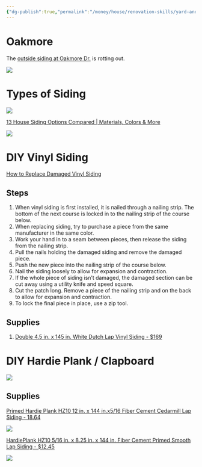 ```yaml
---
{"dg-publish":true,"permalink":"/money/house/renovation-skills/yard-and-outside/outside-siding/","tags":["oakmore"],"created":"Jun 03, 2023, 4:21 PM"}
---
```



# Oakmore

The [outside siding at Oakmore Dr.](https://photos.google.com/share/AF1QipP4FoH7k1BFiC72ZbeET5wZrM_KLbxgea7MyXqawah7Ng65-BXAc-TCBHZfo7tzEw/photo/AF1QipMTf3W4HIuRd3jXbstJNVkLsYZ7eRNkJRcTmaxi?key=V0VqVzg5S2N5aklwSDJvSGd3S3hLNmtWQWpGTnhB) is rotting out.

![](https://i.imgur.com/ow6qAYj.png)

# Types of Siding

![](https://pisgahroofingandrestoration.com/wp-content/uploads/2021/07/fc5a69c6c98b84e441b3933610339aa1.png)

[13 House Siding Options Compared | Materials, Colors & More](https://northfaceconstruction.com/blog/house-siding-options-compared/)

![](https://northfaceconstruction.com/wp-content/uploads/2020/11/AdobeStock_168726526-scaled.jpeg)

# DIY Vinyl Siding

[How to Replace Damaged Vinyl Siding](https://www.youtube.com/watch?v=bz9JoJGWvI4)

## Steps

1. When vinyl siding is first installed, it is nailed through a nailing strip. The bottom of the next course is locked in to the nailing strip of the course below.
2. When replacing siding, try to purchase a piece from the same manufacturer in the same color.
3. Work your hand in to a seam between pieces, then release the siding from the nailing strip.
4. Pull the nails holding the damaged siding and remove the damaged piece.
5. Push the new piece into the nailing strip of the course below.
6. Nail the siding loosely to allow for expansion and contraction.
7. If the whole piece of siding isn’t damaged, the damaged section can be cut away using a utility knife and speed square.
8. Cut the patch long. Remove a piece of the nailing strip and on the back to allow for expansion and contraction.
9. To lock the final piece in place, use a zip tool.

## Supplies

1. [Double 4.5 in. x 145 in. White Dutch Lap Vinyl Siding - $169](https://www.homedepot.com/p/Double-4-5-in-x-145-in-White-Dutch-Lap-Vinyl-Siding-PCD4504H/301738325)


# DIY Hardie Plank / Clapboard

![](https://www.youtube.com/watch?v=pEFmR8uXa0E)

## Supplies

[Primed Hardie Plank HZ10 12 in. x 144 in.x5/16 Fiber Cement Cedarmill Lap Siding - 18.64](https://www.homedepot.com/p/James-Hardie-Primed-Hardie-Plank-HZ10-12-in-x-144-in-x5-16-Fiber-Cement-Cedarmill-Lap-Siding-215573/100026572)

![](https://images.thdstatic.com/productImages/1da9e323-b73f-4727-b91f-ba8b28e28786/svn/primed-james-hardie-fiber-cement-siding-215573-64_1000.jpg)

[HardiePlank HZ10 5/16 in. x 8.25 in. x 144 in. Fiber Cement Primed Smooth Lap Siding - $12.45](https://www.homedepot.com/p/James-Hardie-HardiePlank-HZ10-5-16-in-x-8-25-in-x-144-in-Fiber-Cement-Primed-Smooth-Lap-Siding-215615/100035431)

![](https://images.thdstatic.com/productImages/4ec8d9c9-f6e5-4108-af1d-c4ee1707852f/svn/primed-james-hardie-fiber-cement-siding-215615-64_1000.jpg)